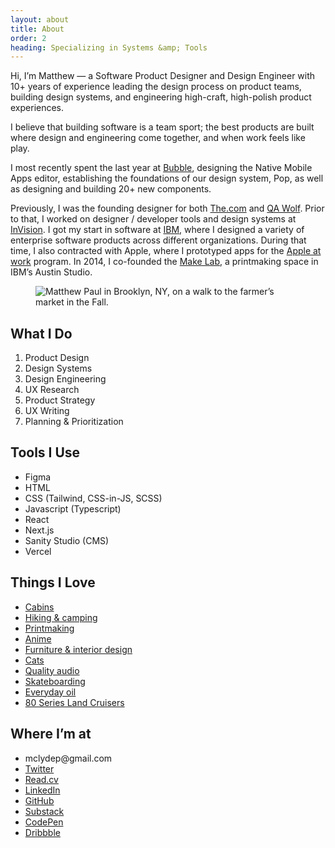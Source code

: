 ```yaml
---
layout: about
title: About
order: 2
heading: Specializing in Systems &amp; Tools
---
```


<div class="c-grid__half">
  <section class="c-grid__half-item">
    <p>Hi, I’m Matthew — a Software Product Designer and Design Engineer with 10+ years of experience leading the design process on product teams, building design systems, and engineering high-craft, high-polish product experiences.</p>
    <p>I believe that building software is a team sport; the best products are built where design and engineering come together, and when work feels like play.</p>
    <p>I most recently spent the last year at <a href="https://www.bubble.io/" target="_blank">Bubble</a>, designing the Native Mobile Apps editor, establishing the foundations of our design system, Pop, as well as designing and building 20+ new components.</p>
    <p>Previously, I was the founding designer for both <a href="https://www.the.com/" target="_blank">The.com</a> and <a href="https://www.qawolf.com/" target="_blank">QA Wolf</a>. Prior to that, I worked on designer / developer tools and design systems at <a href="https://www.invisionapp.com/" target="_blank">InVision</a>. I got my start in software at <a href="https://www.ibm.com/design/" target="_blank">IBM</a>, where I designed a variety of enterprise software products across different organizations. During that time, I also contracted with Apple, where I prototyped apps for the <a href="https://www.apple.com/business/" target="_blank">Apple at work</a> program. In 2014, I co-founded the <a href="https://www.instagram.com/make.lab/" target="_blank">Make Lab</a>, a printmaking space in IBM’s Austin Studio.</p>
  </section>
  <figure class="c-grid__half-item c-grid__mt">
    <picture>
      <img src="../images/about/matthew-brooklyn.png" alt="Matthew Paul in Brooklyn, NY, on a walk to the farmer’s market in the Fall." />
    </picture>
  </figure>
</div>
<div class="c-grid__half-section">
  <section>
    <h2>What I Do</h2>
    <ol>
      <li>Product Design</li>
      <li>Design Systems</li>
      <li>Design Engineering</li>
      <li>UX Research</li>
      <li>Product Strategy</li>
      <li>UX Writing</li>
      <li>Planning & Prioritization</li>
    </ol>
  </section>
  <section>
    <h2>Tools I Use</h2>
    <ul>
      <li>Figma</li>
      <li>HTML</li>
      <li>CSS (Tailwind, CSS-in-JS, SCSS)</li>
      <li>Javascript (Typescript)</li>
      <li>React</li>
      <li>Next.js</li>
      <li>Sanity Studio (CMS)</li>
      <li>Vercel</li>
    </ul>
  </section>

  <section>
    <h2>Things I Love</h2>
    <ul>
      <li><a href="https://www.instagram.com/matthewctraul/saved/cabins/17945643365001334/" target="blank">Cabins</a></li>
      <li><a href="https://www.instagram.com/p/CqMp5zGOkEy/" target="blank">Hiking & camping</a></li>
      <li><a href="https://www.instagram.com/make.lab/" target="blank">Printmaking</a></li>
      <li><a href="https://www.crunchyroll.com/" target="blank">Anime</a></li>
      <li><a href="https://www.dwell.com/" target="blank">Furniture & interior design</a></li>
      <li><a href="https://www.instagram.com/studlybudlycat/" target="blank">Cats</a></li>
      <li><a href="https://www.eavesdrop.nyc/" target="blank">Quality audio</a></li>
      <li><a href="https://www.instagram.com/matthewctraul/saved/skate/17875528321198879/" target="_blank">Skateboarding</a></li>
      <li><a href="https://everydayoil.com/products/everyday-oil-mainstay-blend?variant=7540908227" target="_blank">Everyday oil</a></li>
      <li><a href="https://www.instagram.com/matthewctraul/saved/fj80/17867890465089733/" target="_blank">80 Series Land Cruisers</a></li>
    </ul>
  </section>

  <section>
    <h2>Where I’m at</h2>
    <ul class="ul--none">
      <li>mclydep@gmail.com</li>
      <li><a href="https://x.com/matthewctraul" target="_blank">Twitter</a></li>
      <li><a href="https://read.cv/matthewctraul" target="_blank">Read.cv</a></li>
      <li><a href="https://www.linkedin.com/in/matthew-c-paul/" target="_blank">LinkedIn</a></li>
      <li><a href="https://github.com/matthewcpaul" target="_blank">GitHub</a></li>
      <li><a href="https://substack.com/@matthewctraul" target="_blank">Substack</a></li>
      <li><a href="https://codepen.io/matthewctraul/pens/popular" target="_blank">CodePen</a></li>
      <li><a href="https://dribbble.com/matthewctraul" target="_blank">Dribbble</a></li>
    </ul>
  </section>
</div>